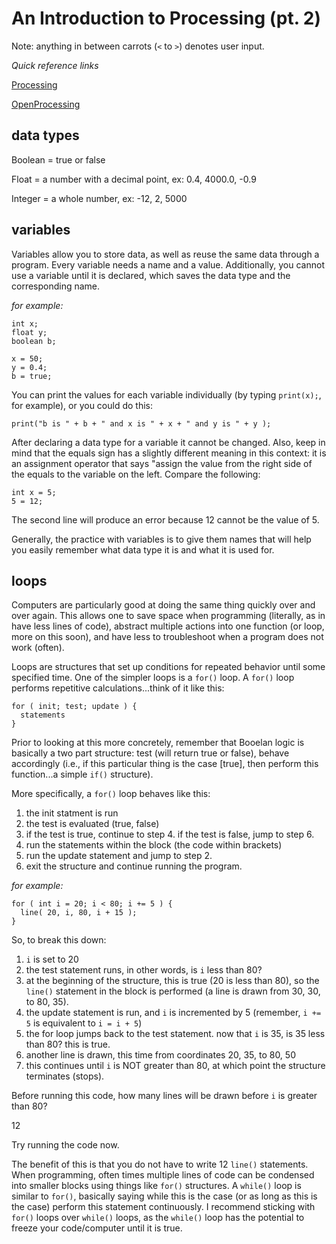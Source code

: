# An Introduction to Processing (pt. 2)

Note: anything in between carrots (`<` to `>`) denotes user input.

*Quick reference links*

[Processing](http://processing.org/)

[OpenProcessing](http://www.openprocessing.org/)

## data types

Boolean = true or false

Float = a number with a decimal point, ex: 0.4, 4000.0, -0.9

Integer = a whole number, ex: -12, 2, 5000

## variables

Variables allow you to store data, as well as reuse the same data through a program. Every variable needs a name and a value. Additionally, you cannot use a variable until it is declared, which saves the data type and the corresponding name.

*for example:*
```
int x;
float y;
boolean b;

x = 50;
y = 0.4;
b = true;
```

You can print the values for each variable individually (by typing `print(x);`, for example), or you could do this:
```
print("b is " + b + " and x is " + x + " and y is " + y );
```

After declaring a data type for a variable it cannot be changed. Also, keep in mind that the equals sign has a slightly different meaning in this context: it is an assignment operator that says "assign the value from the right side of the equals to the variable on the left. Compare the following:
```
int x = 5;
5 = 12;
```
The second line will produce an error because 12 cannot be the value of 5.

Generally, the practice with variables is to give them names that will help you easily remember what data type it is and what it is used for.

## loops

Computers are particularly good at doing the same thing quickly over and over again. This allows one to save space when programming (literally, as in have less lines of code), abstract multiple actions into one function (or loop, more on this soon), and have less to troubleshoot when a program does not work (often).

Loops are structures that set up conditions for repeated behavior until some specified time. One of the simpler loops is a `for()` loop. A `for()` loop performs repetitive calculations...think of it like this:
```
for ( init; test; update ) {
  statements
}
```

Prior to looking at this more concretely, remember that Booelan logic is basically a two part structure: test (will return true or false), behave accordingly (i.e., if this particular thing is the case [true], then perform this function...a simple `if()` structure).

More specifically, a `for()` loop behaves like this:
 1. the init statment is run
 2. the test is evaluated (true, false)
 3. if the test is true, continue to step 4. if the test is false, jump to step 6.
 4. run the statements within the block (the code within brackets)
 5. run the update statement and jump to step 2.
 6. exit the structure and continue running the program.

*for example:*
```
for ( int i = 20; i < 80; i += 5 ) {
  line( 20, i, 80, i + 15 );
}
```

So, to break this down:

1. `i` is set to 20
2. the test statement runs, in other words, is `i` less than 80?
3. at the beginning of the structure, this is true (20 is less than 80), so the `line()` statement in the block is performed (a line is drawn from 30, 30, to 80, 35).
4. the update statement is run, and `i` is incremented by 5 (remember, `i += 5` is equivalent to `i = i + 5`)
5. the for loop jumps back to the test statement. now that `i` is 35, is 35 less than 80? this is true.
6. another line is drawn, this time from coordinates 20, 35, to 80, 50
7. this continues until `i` is NOT greater than 80, at which point the structure terminates (stops).

Before running this code, how many lines will be drawn before `i` is greater than 80?






12

Try running the code now.

The benefit of this is that you do not have to write 12 `line()` statements. When programming, often times multiple lines of code can be condensed into smaller blocks using things like `for()` structures. A `while()` loop is similar to `for()`, basically saying while this is the case (or as long as this is the case) perform this statement continuously. I recommend sticking with `for()` loops over `while()` loops, as the `while()` loop has the potential to freeze your code/computer until it is true.